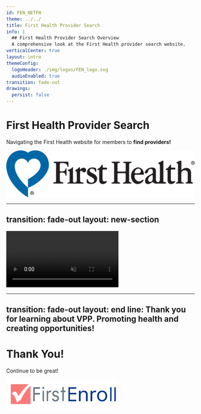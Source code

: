 ```yaml
---
id: FEN_NETFH
theme: ../../
title: First Health Provider Search
info: |
  ## First Health Provider Search Overview
  A comprehensive look at the First Health provider search website.
verticalCenter: true
layout: intro
themeConfig:
  logoHeader: ./img/logos/FEN_logo.svg
  audioEnabled: true
transition: fade-out
drawings:
  persist: false
---
```

<div class="relative top-2">

<SlideAudio deckKey="FEN_NETFH" />

  <div class="grid grid-cols-1 items-center py-8 mt-36">

  # First Health Provider Search

  Navigating the First Health website for members to **find providers!**
  </div>

  <div class="grid grid-cols-1 items-center py-8 mt-24">
  <img src="./img/logos/FH_logo.jpeg" class="h-12 object-cover" alt="FirstHealth Logo">
  </div>

</div>

---
transition: fade-out
layout: new-section
---

<div class="relative w-full h-full overflow-hidden">
  <video 
    src="./video/FEN_NETFH.mp4" 
    class="w-full h-full object-cover -mt-[15px]" 
    autoplay 
    loop 
    muted
  ></video>
</div>

---
transition: fade-out
layout: end
line: Thank you for learning about VPP. Promoting health and creating opportunities!
---

# Thank You!

Continue to be great!

<img src="./img/logos/FEN_logo.svg" class="h-12 mt-32" alt="FirstEnroll Logo">

